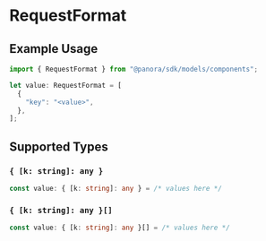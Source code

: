 # RequestFormat

## Example Usage

```typescript
import { RequestFormat } from "@panora/sdk/models/components";

let value: RequestFormat = [
  {
    "key": "<value>",
  },
];
```

## Supported Types

### `{ [k: string]: any }`

```typescript
const value: { [k: string]: any } = /* values here */
```

### `{ [k: string]: any }[]`

```typescript
const value: { [k: string]: any }[] = /* values here */
```

